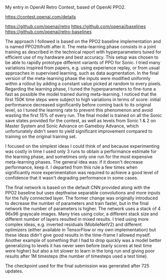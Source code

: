My entry in OpenAI Retro Contest, based of OpenAI PPO2.

https://contest.openai.com/details

https://github.com/openai/retro
https://github.com/openai/baselines
https://github.com/openai/retro-baselines

The approach I followed is based on the PPO2 baseline implementation and is named PPO2ttifrutti after it. The meta-learning phase consists in a joint training as described in the technical report with hyperparameters tuned for efficient use of my hardware and best accuracy. This setup was chosen to be able to rapidly prototype different variants of PPO for Sonic. I tried many variations inspired from papers, e.g. using experience replay, or from usual approaches in supervised learning, such as data augmentation. In the final version of the meta-learning phase the inputs were modified uniformly within a rollout by adding a constant value picked at random to every pixels. Regarding the learning phase, I tuned the hyperparameters to fine-tune a fast as possible the model trained during meta-learning. I noticed that the first 150K time steps were subject to high variations in terms of score: initial performance decreased significantly before coming back to its original level, so I tuned the learning rate to prevent this phenomenon and avoid wasting the first 15% of every run. The final model is trained on all the Sonic save states provided for the contest, as well as levels from Sonic 1 & 2 on Master System and Sonic Advance on Gameboy Advance, which unfortunately didn't seem to yield significant improvement compared to training on the original training set.

I focused on the simplest ideas I could think of and because experimenting was costly in time I used only 3 runs to obtain a performance estimate for the learning phase, and sometimes only one run for the most expensive meta-learning phases. The general idea was: if it doesn't decrease performance, keep it. I departed from this rule a few times when significantly more experimentation was required to achieve a good level of confidence that it wasn't degrading performance in some cases.

The final network is based on the default CNN provided along with the PPO2 baseline but uses depthwise separable convolutions and more inputs for the fully connected layer. The former change was originally introduced to decrease the number of parameters and train faster, but in the final network the number of parameters is higher. The network uses a stack of 4 96x96 grayscale images. Many tries using color, a different stack size and different number of layers resulted in mixed results. I tried using more complex ideas, e.g. inverted residuals (MobileNetV2) and different optimizers (either available in TensorFlow or my own implementation) but these ideas didn't give good results in the time-frame I allowed myself. Another example of something that I had to drop quickly was a model better generalizing to levels it has never seen before (early scores at test time were higher) but also a lot slower to learn in the long run and giving poor results after 1M timesteps (the number of timesteps used a test time).

The checkpoint used for the final submission was generated after 725 updates.
